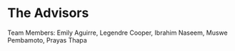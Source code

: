 # The Advisors
Team Members: Emily Aguirre, Legendre Cooper, Ibrahim Naseem, Muswe Pembamoto, Prayas Thapa
